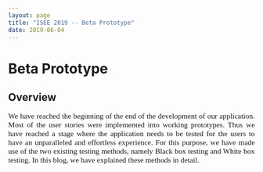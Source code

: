 ```yaml
---
layout: page
title: "ISEE 2019 -- Beta Prototype"
date: 2019-06-04
---
```


# Beta Prototype

## Overview 

<p style="font-family:Times;font-size:110%;text-align:justify"> We have reached the beginning of the end of the development of our application. Most of the user stories were implemented into working prototypes. Thus we have reached a stage where the application needs to be tested for the users to have an unparalleled and effortless experience. For this purpose, we have made use of the two existing testing methods, namely Black box testing and White box testing.  In this blog, we have explained these methods in detail.
</p>
